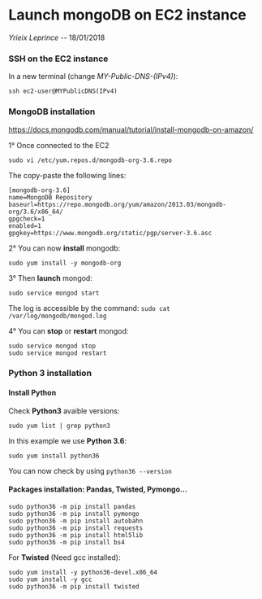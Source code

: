 # Launch mongoDB on EC2 instance
*Yrieix Leprince* -- 18/01/2018
### SSH on the EC2 instance

In a new terminal (change *MY-Public-DNS-(IPv4)*):
```
ssh ec2-user@MYPublicDNS(IPv4)
```

### MongoDB installation
https://docs.mongodb.com/manual/tutorial/install-mongodb-on-amazon/

1° Once connected to the EC2
```
sudo vi /etc/yum.repos.d/mongodb-org-3.6.repo
```
The copy-paste the following lines:
```
[mongodb-org-3.6]
name=MongoDB Repository
baseurl=https://repo.mongodb.org/yum/amazon/2013.03/mongodb-org/3.6/x86_64/
gpgcheck=1
enabled=1
gpgkey=https://www.mongodb.org/static/pgp/server-3.6.asc
```

2° You can now **install** mongodb:
```
sudo yum install -y mongodb-org
```

3° Then **launch** mongod:
```
sudo service mongod start
```

The log is accessible by the command:
```sudo cat /var/log/mongodb/mongod.log```

4° You can **stop** or **restart** mongod:
```
sudo service mongod stop
sudo service mongod restart
```


### Python 3 installation

#### Install Python
Check **Python3** avaible versions:
```
sudo yum list | grep python3
```

In this example we use **Python 3.6**:
```
sudo yum install python36
```

You can now check by using `python36 --version`

#### Packages installation: Pandas, Twisted, Pymongo...
```
sudo python36 -m pip install pandas
sudo python36 -m pip install pymongo
sudo python36 -m pip install autobahn
sudo python36 -m pip install requests
sudo python36 -m pip install html5lib
sudo python36 -m pip install bs4
```

For **Twisted** (Need gcc installed):
```
sudo yum install -y python36-devel.x86_64
sudo yum install -y gcc
sudo python36 -m pip install twisted
```
